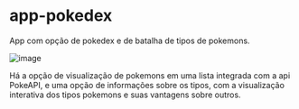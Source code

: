 # app-pokedex

 App com opção de pokedex e de batalha de tipos de pokemons.

![image](https://github.com/Luidyenrico/app-pokedex/assets/80763934/45b28291-1d87-47fe-981d-4b7078ccce3d)

Há a opção de visualização de pokemons em uma lista integrada com a api PokeAPI, e uma opção de informações sobre os tipos, com a visualização interativa dos tipos pokemons e suas vantagens sobre outros.
